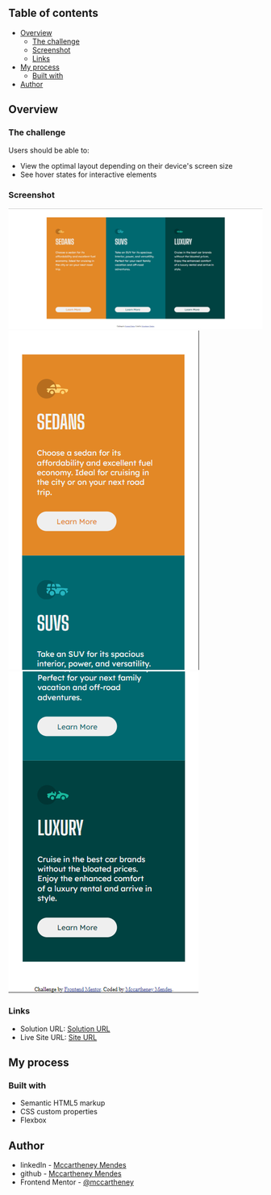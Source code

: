 ## Table of contents

- [Overview](#overview)
  - [The challenge](#the-challenge)
  - [Screenshot](#screenshot)
  - [Links](#links)
- [My process](#my-process)
  - [Built with](#built-with)
- [Author](#author)

## Overview

### The challenge

Users should be able to:

- View the optimal layout depending on their device's screen size
- See hover states for interactive elements

### Screenshot

![](./screenShots/desktop.png)
![](./screenShots/mobile1.png)
![](./screenShots/mobile2.png)

### Links

- Solution URL: [Solution URL](https://github.com/mccartheney/3-column-preview-card-component)
- Live Site URL: [Site URL](https://stalwart-kheer-9dd5f1.netlify.app/m)

## My process

### Built with

- Semantic HTML5 markup
- CSS custom properties
- Flexbox

## Author

- linkedIn - [Mccartheney Mendes](https://www.linkedin.com/in/mccartheney-mendes-892709292/)
- github - [Mccartheney Mendes](https://github.com/mccartheney)
- Frontend Mentor - [@mccartheney](https://www.frontendmentor.io/profile/mccartheney)